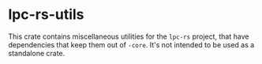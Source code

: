 # lpc-rs-utils

This crate contains miscellaneous utilities for the `lpc-rs` project, that
have dependencies that keep them out of `-core`. It's not intended to be
used as a standalone crate.